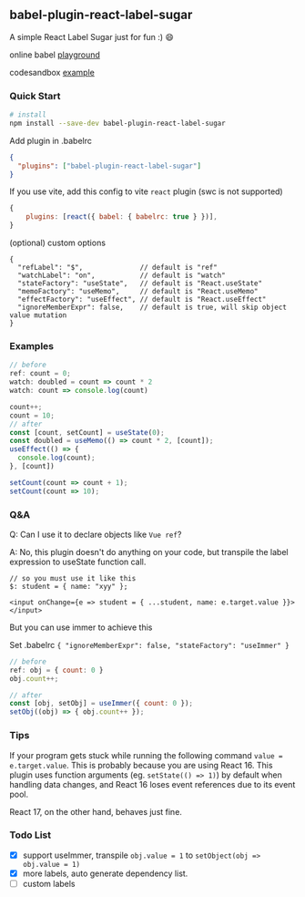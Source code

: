 ## babel-plugin-react-label-sugar

A simple React Label Sugar just for fun :) 😄

online babel [playground](https://babeljs.io/repl#?browsers=defaults%2C%20not%20ie%2011%2C%20not%20ie_mob%2011&build=&builtIns=false&spec=false&loose=false&code_lz=GYVwdgxgLglg9mABAQQA6oBQEpEG8BQiiATgKbABciEc4UiAvIgAwDchiHA7gIZQQALKgBNaAIwA2pYY2q0w9BgD45dRACpEAJnZFufQSPFSZyvByI0wAZzhSAdBLgBzDKJCTpWXYgC-HDjIoEGIkAB4xECgoBEQEAGEJGAgAawZcbEYVGjoAalzfJVwchV8wgHpI6IQlfF8gA&debug=false&forceAllTransforms=false&shippedProposals=false&circleciRepo=&evaluate=false&fileSize=false&timeTravel=false&sourceType=module&lineWrap=false&presets=&prettier=true&targets=&version=7.12.3&externalPlugins=babel-plugin-react-label-sugar%400.1.0-alpha.4%2C%40babel%2Fplugin-syntax-jsx%407.12.1)

codesandbox [example](https://codesandbox.io/s/babel-react-label-sugar-example-ifuo2)

### Quick Start
```sh
# install
npm install --save-dev babel-plugin-react-label-sugar
```

Add plugin in .babelrc
```json
{
  "plugins": ["babel-plugin-react-label-sugar"]
}
```

If you use vite, add this config to vite `react` plugin (swc is not supported)
```js
{
    plugins: [react({ babel: { babelrc: true } })],
}
```

(optional) custom options
```json5
{ 
  "refLabel": "$",              // default is "ref"
  "watchLabel": "on",           // default is "watch"
  "stateFactory": "useState",   // default is "React.useState"
  "memoFactory": "useMemo",     // default is "React.useMemo"
  "effectFactory": "useEffect", // default is "React.useEffect"
  "ignoreMemberExpr": false,    // default is true, will skip object value mutation
}
```

### Examples

```ts
// before
ref: count = 0;
watch: doubled = count => count * 2
watch: count => console.log(count)

count++;
count = 10;
// after
const [count, setCount] = useState(0);
const doubled = useMemo(() => count * 2, [count]);
useEffect(() => {
  console.log(count);
}, [count])

setCount(count => count + 1);
setCount(count => 10);
```

### Q&A

Q: Can I use it to declare objects like `Vue ref`?

A: No, this plugin doesn't do anything on your code, but transpile the label expression to useState function call.

```tsx
// so you must use it like this
$: student = { name: "xyy" };

<input onChange={e => student = { ...student, name: e.target.value }}></input>
```

But you can use immer to achieve this

Set .babelrc `{ "ignoreMemberExpr": false, "stateFactory": "useImmer" }`

```jsx
// before
ref: obj = { count: 0 }
obj.count++;

// after
const [obj, setObj] = useImmer({ count: 0 });
setObj((obj) => { obj.count++ });
```

### Tips

If your program gets stuck while running the following command `value = e.target.value`. This is probably because you are using React 16. This plugin uses function arguments (eg. `setState(() => 1)`) by default when handling data changes, and React 16 loses event references due to its event pool.

React 17, on the other hand, behaves just fine.


### Todo List
- [x] support useImmer, transpile `obj.value = 1` to `setObject(obj => obj.value = 1)`
- [x] more labels, auto generate dependency list.
- [ ] custom labels
